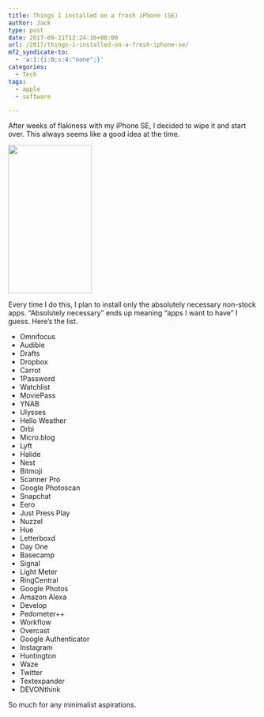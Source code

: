 ```yaml
---
title: Things I installed on a fresh iPhone (SE)
author: Jack
type: post
date: 2017-09-21T12:24:16+00:00
url: /2017/things-i-installed-on-a-fresh-iphone-se/
mf2_syndicate-to:
  - 'a:1:{i:0;s:4:"none";}'
categories:
  - Tech
tags:
  - apple
  - software

---
```

After weeks of flakiness with my iPhone SE, I decided to wipe it and start over. This always seems like a good idea at the time.

<img class="wp-image-187 size-medium alignnone" src="/wp-content/uploads/2017/09/IMG_0001-169x300.jpg" alt="" width="169" height="300" srcset="/wp-content/uploads/2017/09/IMG_0001-169x300.jpg 169w, /wp-content/uploads/2017/09/IMG_0001-577x1024.jpg 577w, /wp-content/uploads/2017/09/IMG_0001-394x700.jpg 394w, /wp-content/uploads/2017/09/IMG_0001.jpg 640w" sizes="(max-width: 169px) 100vw, 169px" />

Every time I do this, I plan to install only the absolutely necessary non-stock apps. &#8220;Absolutely necessary&#8221; ends up meaning &#8220;apps I want to have&#8221; I guess. Here&#8217;s the list.

  * Omnifocus
  * Audible
  * Drafts
  * Dropbox
  * Carrot
  * 1Password
  * Watchlist
  * MoviePass
  * YNAB
  * Ulysses
  * Hello Weather
  * Orbi
  * Micro.blog
  * Lyft
  * Halide
  * Nest
  * Bitmoji
  * Scanner Pro
  * Google Photoscan
  * Snapchat
  * Eero
  * Just Press Play
  * Nuzzel
  * Hue
  * Letterboxd
  * Day One
  * Basecamp
  * Signal
  * Light Meter
  * RingCentral
  * Google Photos
  * Amazon Alexa
  * Develop
  * Pedometer++
  * Workflow
  * Overcast
  * Google Authenticator
  * Instagram
  * Huntington
  * Waze
  * Twitter
  * Textexpander
  * DEVONthink

So much for any minimalist aspirations.